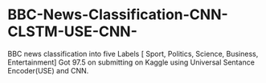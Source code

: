 # BBC-News-Classification-CNN-CLSTM-USE-CNN-
BBC news classification into five Labels [ Sport, Politics,  Science, Business, Entertainment] 
Got 97.5 on submitting on Kaggle using Universal Sentance Encoder(USE) and CNN.
